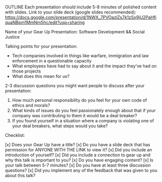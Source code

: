 OUTLINE
Each presentation should include 5-8 minutes of polished content with slides.
Link to your slide deck (google slides recommended): https://docs.google.com/presentation/d/1NWX_7PVOazlZs7k1zSx9jU2PaHfiquaNBpm1MmNm5hc/edit?usp=sharing

Name of your Gear Up Presentation: Software Development && Social Justice

Talking points for your presentation:
- Tech companies involved in things like warfare, immigration and law enforcement in a questionable capacity
- What employees have had to say about it and the impact they've had on those projects
- What does this mean for us?

2-3 discussion questions you might want people to discuss after your presentation: 
1. How much personal responsibility do you feel for your own code of ethics and morals?
2. What kinds of issues do you feel passionately enough about that if your company was contributing to them it would be a deal breaker?
3. If you found yourself in a situation where a company is violating one of your deal breakers, what steps would you take?

Checklist:

 [x] Does your Gear Up have a title?
 [x] Do you have a slide deck that has permission for ANYONE WITH THE LINK to view it?
 [x] Did you include an introduction of yourself?
 [x] Did you include a connection to gear up and why this talk is important to you?
 [x] Do you have engaging content?
 [x] Is your talk between 5-7 minutes?
 [x] Do you have at least three discussion questions?
 [x] Did you implement any of the feedback that was given to you about this talk?
